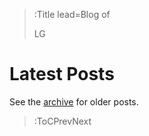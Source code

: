 > :Title lead=Blog of
>
> LG

# Latest Posts

See the [archive](/archive) for older posts.

> :ToCPrevNext